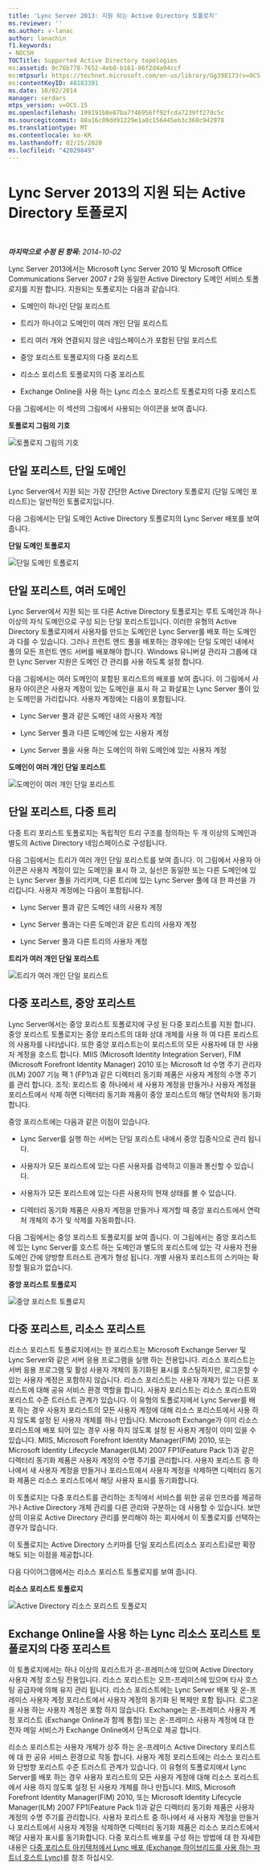 ```yaml
---
title: 'Lync Server 2013: 지원 되는 Active Directory 토폴로지'
ms.reviewer: ''
ms.author: v-lanac
author: lanachin
f1.keywords:
- NOCSH
TOCTitle: Supported Active Directory topologies
ms:assetid: 0c76b778-7652-4eb0-b161-86f2d4a94ccf
ms:mtpsurl: https://technet.microsoft.com/en-us/library/Gg398173(v=OCS.15)
ms:contentKeyID: 48183391
ms.date: 10/02/2014
manager: serdars
mtps_version: v=OCS.15
ms.openlocfilehash: 199191b8e87ba7f46956ff92fcda7239ff27dc5c
ms.sourcegitcommit: 88a16c09dd91229e1a8c156445eb3c360c942978
ms.translationtype: MT
ms.contentlocale: ko-KR
ms.lasthandoff: 02/15/2020
ms.locfileid: "42029849"
---
```

<div data-xmlns="http://www.w3.org/1999/xhtml">

<div class="topic" data-xmlns="http://www.w3.org/1999/xhtml" data-msxsl="urn:schemas-microsoft-com:xslt" data-cs="http://msdn.microsoft.com/">

<div data-asp="http://msdn2.microsoft.com/asp">

# <a name="supported-active-directory-topologies-in-lync-server-2013"></a>Lync Server 2013의 지원 되는 Active Directory 토폴로지

</div>

<div id="mainSection">

<div id="mainBody">

<span> </span>

_**마지막으로 수정 된 항목:** 2014-10-02_

Lync Server 2013에서는 Microsoft Lync Server 2010 및 Microsoft Office Communications Server 2007 r 2와 동일한 Active Directory 도메인 서비스 토폴로지를 지원 합니다. 지원되는 토폴로지는 다음과 같습니다.

  - 도메인이 하나인 단일 포리스트

  - 트리가 하나이고 도메인이 여러 개인 단일 포리스트

  - 트리 여러 개와 연결되지 않은 네임스페이스가 포함된 단일 포리스트

  - 중앙 포리스트 토폴로지의 다중 포리스트

  - 리소스 포리스트 토폴로지의 다중 포리스트

  - Exchange Online을 사용 하는 Lync 리소스 포리스트 토폴로지의 다중 포리스트

다음 그림에서는 이 섹션의 그림에서 사용되는 아이콘을 보여 줍니다.

**토폴로지 그림의 기호**

![토폴로지 그림의 기호](images/Gg398173.0c3cc89f-6c43-4bc8-b2ec-61d89e391ee9(OCS.15).jpg "토폴로지 그림의 기호")

<div>

## <a name="single-forest-single-domain"></a>단일 포리스트, 단일 도메인

Lync Server에서 지원 되는 가장 간단한 Active Directory 토폴로지 (단일 도메인 포리스트)는 일반적인 토폴로지입니다.

다음 그림에서는 단일 도메인 Active Directory 토폴로지의 Lync Server 배포를 보여 줍니다.

**단일 도메인 토폴로지**

![단일 도메인 토폴로지](images/Gg398173.258b3b3f-0558-4a36-a4c2-031be7299668(OCS.15).jpg "단일 도메인 토폴로지")

</div>

<div>

## <a name="single-forest-multiple-domains"></a>단일 포리스트, 여러 도메인

Lync Server에서 지원 되는 또 다른 Active Directory 토폴로지는 루트 도메인과 하나 이상의 자식 도메인으로 구성 되는 단일 포리스트입니다. 이러한 유형의 Active Directory 토폴로지에서 사용자를 만드는 도메인은 Lync Server를 배포 하는 도메인과 다를 수 있습니다. 그러나 프런트 엔드 풀을 배포하는 경우에는 단일 도메인 내에서 풀의 모든 프런트 엔드 서버를 배포해야 합니다. Windows 유니버설 관리자 그룹에 대 한 Lync Server 지원은 도메인 간 관리를 사용 하도록 설정 합니다.

다음 그림에서는 여러 도메인이 포함된 포리스트의 배포를 보여 줍니다. 이 그림에서 사용자 아이콘은 사용자 계정이 있는 도메인을 표시 하 고 화살표는 Lync Server 풀이 있는 도메인을 가리킵니다. 사용자 계정에는 다음이 포함됩니다.

  - Lync Server 풀과 같은 도메인 내의 사용자 계정

  - Lync Server 풀과 다른 도메인에 있는 사용자 계정

  - Lync Server 풀을 사용 하는 도메인의 하위 도메인에 있는 사용자 계정

**도메인이 여러 개인 단일 포리스트**

![도메인이 여러 개인 단일 포리스트](images/Gg398173.2b809c72-c3cd-4fad-afe6-8c2dae779750(OCS.15).jpg "도메인이 여러 개인 단일 포리스트")

</div>

<div>

## <a name="single-forest-multiple-trees"></a>단일 포리스트, 다중 트리

다중 트리 포리스트 토폴로지는 독립적인 트리 구조를 정의하는 두 개 이상의 도메인과 별도의 Active Directory 네임스페이스로 구성됩니다.

다음 그림에서는 트리가 여러 개인 단일 포리스트를 보여 줍니다. 이 그림에서 사용자 아이콘은 사용자 계정이 있는 도메인을 표시 하 고, 실선은 동일한 또는 다른 도메인에 있는 Lync Server 풀을 가리키며, 다른 트리에 있는 Lync Server 풀에 대 한 파선을 가리킵니다. 사용자 계정에는 다음이 포함됩니다.

  - Lync Server 풀과 같은 도메인 내의 사용자 계정

  - Lync Server 풀과는 다른 도메인과 같은 트리의 사용자 계정

  - Lync Server 풀과 다른 트리의 사용자 계정

**트리가 여러 개인 단일 포리스트**

![트리가 여러 개인 단일 포리스트](images/Gg398173.db30fa49-174a-4974-8695-41dd78e39432(OCS.15).jpg "트리가 여러 개인 단일 포리스트")

</div>

<div>

## <a name="multiple-forests-central-forest"></a>다중 포리스트, 중앙 포리스트

Lync Server에서는 중앙 포리스트 토폴로지에 구성 된 다중 포리스트를 지원 합니다. 중앙 포리스트 토폴로지는 중앙 포리스트의 대화 상대 개체를 사용 하 여 다른 포리스트의 사용자를 나타냅니다. 또한 중앙 포리스트는이 포리스트의 모든 사용자에 대 한 사용자 계정을 호스트 합니다. MIIS (Microsoft Identity Integration Server), FIM (Microsoft Forefront Identity Manager) 2010 또는 Microsoft Id 수명 주기 관리자 (ILM) 2007 기능 팩 1 (FP1)과 같은 디렉터리 동기화 제품은 사용자 계정의 수명 주기를 관리 합니다. 조직: 포리스트 중 하나에서 새 사용자 계정을 만들거나 사용자 계정을 포리스트에서 삭제 하면 디렉터리 동기화 제품이 중앙 포리스트의 해당 연락처와 동기화 합니다.

중앙 포리스트에는 다음과 같은 이점이 있습니다.

  - Lync Server를 실행 하는 서버는 단일 포리스트 내에서 중앙 집중식으로 관리 됩니다.

  - 사용자가 모든 포리스트에 있는 다른 사용자를 검색하고 이들과 통신할 수 있습니다.

  - 사용자가 모든 포리스트에 있는 다른 사용자의 현재 상태를 볼 수 있습니다.

  - 디렉터리 동기화 제품은 사용자 계정을 만들거나 제거할 때 중앙 포리스트에서 연락처 개체의 추가 및 삭제를 자동화합니다.

다음 그림에서는 중앙 포리스트 토폴로지를 보여 줍니다. 이 그림에서는 중앙 포리스트에 있는 Lync Server를 호스트 하는 도메인과 별도의 포리스트에 있는 각 사용자 전용 도메인 간에 양방향 트러스트 관계가 형성 됩니다. 개별 사용자 포리스트의 스키마는 확장할 필요가 없습니다.

**중앙 포리스트 토폴로지**

![중앙 포리스트 토폴로지](images/Gg398173.7feb049a-453b-4134-9128-873b83ee1755(OCS.15).jpg "중앙 포리스트 토폴로지")

</div>

<div>

## <a name="multiple-forests-resource-forest"></a>다중 포리스트, 리소스 포리스트

리소스 포리스트 토폴로지에서는 한 포리스트는 Microsoft Exchange Server 및 Lync Server와 같은 서버 응용 프로그램을 실행 하는 전용입니다. 리소스 포리스트는 서버 응용 프로그램 및 활성 사용자 개체의 동기화된 표시를 호스팅하지만, 로그온할 수 있는 사용자 계정은 포함하지 않습니다. 리소스 포리스트는 사용자 개체가 있는 다른 포리스트에 대해 공유 서비스 환경 역할을 합니다. 사용자 포리스트는 리소스 포리스트와 포리스트 수준 트러스트 관계가 있습니다. 이 유형의 토폴로지에서 Lync Server를 배포 하는 경우 사용자 포리스트의 모든 사용자 계정에 대해 리소스 포리스트에서 사용 하지 않도록 설정 된 사용자 개체를 하나 만듭니다. Microsoft Exchange가 이미 리소스 포리스트에 배포 되어 있는 경우 사용 하지 않도록 설정 된 사용자 계정이 이미 있을 수 있습니다. MIIS, Microsoft Forefront Identity Manager(FIM) 2010, 또는 Microsoft Identity Lifecycle Manager(ILM) 2007 FP1(Feature Pack 1)과 같은 디렉터리 동기화 제품은 사용자 계정의 수명 주기를 관리합니다. 사용자 포리스트 중 하나에서 새 사용자 계정을 만들거나 포리스트에서 사용자 계정을 삭제하면 디렉터리 동기화 제품은 리소스 포리스트에서 해당 사용자 표시를 동기화합니다.

이 토폴로지는 다중 포리스트를 관리하는 조직에서 서비스를 위한 공유 인프라를 제공하거나 Active Directory 개체 관리를 다른 관리와 구분하는 데 사용할 수 있습니다. 보안상의 이유로 Active Directory 관리를 분리해야 하는 회사에서 이 토폴로지를 선택하는 경우가 많습니다.

이 토폴로지는 Active Directory 스키마를 단일 포리스트(리소스 포리스트)로만 확장해도 되는 이점을 제공합니다.

다음 다이어그램에서는 리소스 포리스트 토폴로지를 보여 줍니다.

**리소스 포리스트 토폴로지**

![Active Directory 리소스 포리스트 토폴로지](images/Gg398173.54ab82f1-e9e5-40f0-a54e-86e340b65c2a(OCS.15).jpg "Active Directory 리소스 포리스트 토폴로지")

</div>

<div>

## <a name="multiple-forests-in-a-lync-resource-forest-topology-with-exchange-online"></a>Exchange Online을 사용 하는 Lync 리소스 포리스트 토폴로지의 다중 포리스트

이 토폴로지에서는 하나 이상의 포리스트가 온-프레미스에 있으며 Active Directory 사용자 계정 호스팅 전용입니다. 리소스 포리스트는 오프-프레미스에 있으며 타사 호스팅 공급자에 의해 유지 관리 됩니다. 리소스 포리스트에는 Lync Server 배포 및 온-프레미스 사용자 계정 포리스트에서 사용자 계정의 동기화 된 복제만 포함 됩니다. 로그온을 사용 하는 사용자 계정은 포함 하지 않습니다. Exchange는 온-프레미스 사용자 계정 포리스트 (Exchange Online과 함께 통합) 또는 온-프레미스 사용자 계정에 대 한 전자 메일 서비스가 Exchange Online에서 단독으로 제공 합니다.

리소스 포리스트는 사용자 개체가 상주 하는 온-프레미스 Active Directory 포리스트에 대 한 공유 서비스 환경으로 작동 합니다. 사용자 계정 포리스트에는 리소스 포리스트와 단방향 포리스트 수준 트러스트 관계가 있습니다. 이 유형의 토폴로지에서 Lync Server를 배포 하는 경우 사용자 포리스트의 모든 사용자 계정에 대해 리소스 포리스트에서 사용 하지 않도록 설정 된 사용자 개체를 하나 만듭니다. MIIS, Microsoft Forefront Identity Manager(FIM) 2010, 또는 Microsoft Identity Lifecycle Manager(ILM) 2007 FP1(Feature Pack 1)과 같은 디렉터리 동기화 제품은 사용자 계정의 수명 주기를 관리합니다. 사용자 포리스트 중 하나에서 새 사용자 계정을 만들거나 포리스트에서 사용자 계정을 삭제하면 디렉터리 동기화 제품은 리소스 포리스트에서 해당 사용자 표시를 동기화합니다. 다중 포리스트 배포를 구성 하는 방법에 대 한 자세한 내용은 [다중 포리스트 아키텍처에서 Lync 배포 (Exchange 하이브리드를 사용 하는 파트너 호스트 Lync)](http://go.microsoft.com/fwlink/p/?linkid=513216)를 참조 하십시오.

</div>

</div>

<span> </span>

</div>

</div>

</div>

